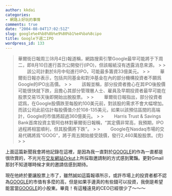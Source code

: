 ```yaml
---
author: kkdai
categories:
- 網路上好玩的事情
comments: true
date: "2004-08-04T17:02:51Z"
slug: google%e4%b8%8b%e9%80%b1%e4%ba%8cipo
title: Google下週二IPO
wordpress_id: 133
---
```


<blockquote>華爾街日報周三(8月4日)報道稱，網路搜索引擎Google最早可能將于下周二，即8月10日進行首次公開發行(IPO)，但該報紙沒有透露消息來源。
> 
> 　　該公司計劃於8月中旬進行IPO，可能最多籌資33億美元。
> 
> 　　華爾街日報亦表示，包括共同基金和對沖基金在內的部分機構投資者不願爲Google的IPO出高價。
> 
> 　　該報並稱，部分投資者擔心在其IPO後股價可能很快就下跌，且擔心其部分管理層人士、雇員及早期投資者最早可能在股票交易15天後即開始出脫股票。
> 
> 　　華爾街日報指出，部分投資者認爲，在Google股價跌至每股約100美元前，對該股的需求不會大幅增加。而該公司此前估計每股價值介於108-135美元，如果以該預估區間的高端計，Google的市值將超過360億美元。
> 
> 　　Harris Trust & Savings Bank首席投資主管阿伯林對華爾街日報稱，“其定價非常高，我預期，IPO過程將相當順利，但其股價將下跌”。
> 
> 　　Google在Nasdaq市場的交易代碼將爲“GOOG”，將于周五開始接受競價，發行2,460萬股股票。(完)
> 
> </blockquote>

上面這篇新聞我會將他記錄在這裡，是因為我一直對於[GOOGLE](http://google.com)的作為一直都是很欣賞的，不光光在[交友網站Orkut](http://www.orkut.com)上所採取邀請制的方式感到驚豔。更對Gmail那封不知道哪時候才來的邀請信感到期待。

現在他終於要讓股票上市了，雖然誠如這篇報導所示，或許市場上的投資者都不認為[GOOGLE](http://google.com/)的市值有多麼的高，但是如果手邊真的有些錢可以投資，我倒是希望能當當[GOOGLE](http://google.com/)的小股東。畢竟！有這種遠見的CEO已經很少了～～～
